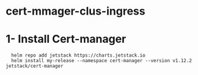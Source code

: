 # cert-mmager-clus-ingress
# 1- Install Cert-manager 
      helm repo add jetstack https://charts.jetstack.io
      helm install my-release --namespace cert-manager --version v1.12.2 jetstack/cert-manager
